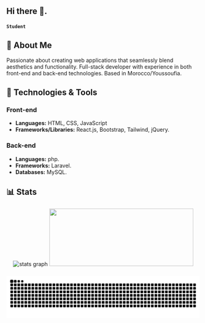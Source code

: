 ## Hi there 👋.
**`Student`**

###

## 🚀 About Me

Passionate about creating web applications that seamlessly blend aesthetics and functionality. Full-stack developer with experience in both front-end and back-end technologies. Based in Morocco/Youssoufia.

###

## 🔧 Technologies & Tools

### Front-end

- **Languages:** HTML, CSS, JavaScript
- **Frameworks/Libraries:** React.js, Bootstrap, Tailwind, jQuery.

### Back-end

- **Languages:** php.
- **Frameworks:** Laravel.
- **Databases:** MySQL.

## 📊 Stats

###

  <div align="center">
    <img src="https://denvercoder1-github-readme-stats.vercel.app/api?username=elkhailihamza&hide_title=false&hide_rank=false&show_icons=true&include_all_commits=true&count_private=true&theme=radical&disable_animations=false&locale=en&hide_border=false" height="150" width="375" alt="stats graph" />
  <img src="https://github-readme-stats.vercel.app/api/top-langs/?username=elkhailihamza&locale=en&hide_title=false&layout=compact&card_width=368&langs_count=6&theme=radical&hide_border=false" height="150" width="375" />
  </div>

###
  
<div align="center">
  
  ![Snake animation](https://github.com/elkhailihamza/ElkhailiHamza/blob/output/github-contribution-grid-snake-dark.svg)
  
</div>

